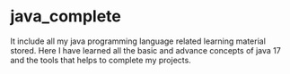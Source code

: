 # java_complete
 It include all my java programming language related learning material stored. Here I have learned all the basic and advance concepts of java 17 and the tools that helps to complete my projects.
